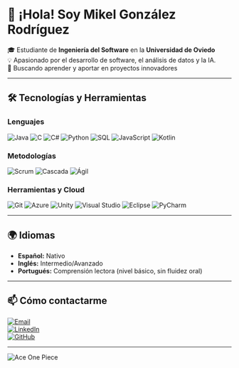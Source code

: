 # 👋 ¡Hola! Soy Mikel González Rodríguez  

🎓 Estudiante de **Ingeniería del Software** en la **Universidad de Oviedo**  
💡 Apasionado por el desarrollo de software, el análisis de datos y la IA.  
🚀 Buscando aprender y aportar en proyectos innovadores  

---

## 🛠️ Tecnologías y Herramientas

### Lenguajes
![Java](https://img.shields.io/badge/Java-%23ED8B00.svg?style=for-the-badge&logo=java&logoColor=white)
![C](https://img.shields.io/badge/C-%2300599C.svg?style=for-the-badge&logo=c&logoColor=white)
![C#](https://img.shields.io/badge/C%23-%23239120.svg?style=for-the-badge&logo=csharp&logoColor=white)
![Python](https://img.shields.io/badge/Python-%233776AB.svg?style=for-the-badge&logo=python&logoColor=white)
![SQL](https://img.shields.io/badge/SQL-%2300758F.svg?style=for-the-badge&logo=postgresql&logoColor=white)
![JavaScript](https://img.shields.io/badge/JavaScript-%23F7DF1E.svg?style=for-the-badge&logo=javascript&logoColor=black)
![Kotlin](https://img.shields.io/badge/Kotlin-%230095D5.svg?style=for-the-badge&logo=kotlin&logoColor=white)

### Metodologías
![Scrum](https://img.shields.io/badge/SCRUM-%23007396.svg?style=for-the-badge&logo=agora&logoColor=white)
![Cascada](https://img.shields.io/badge/Cascada-%2334A853.svg?style=for-the-badge&logo=googlesheets&logoColor=white)
![Ágil](https://img.shields.io/badge/Agile-%23007396.svg?style=for-the-badge&logo=jira&logoColor=white)

### Herramientas y Cloud
![Git](https://img.shields.io/badge/Git-%23F05033.svg?style=for-the-badge&logo=git&logoColor=white)
![Azure](https://img.shields.io/badge/Azure-%230072C6.svg?style=for-the-badge&logo=microsoftazure&logoColor=white)
![Unity](https://img.shields.io/badge/Unity-%23000000.svg?style=for-the-badge&logo=unity&logoColor=white)
![Visual Studio](https://img.shields.io/badge/Visual%20Studio-%235C2D91.svg?style=for-the-badge&logo=visualstudio&logoColor=white)
![Eclipse](https://img.shields.io/badge/Eclipse-%232C2255.svg?style=for-the-badge&logo=eclipse&logoColor=white)
![PyCharm](https://img.shields.io/badge/PyCharm-%23000000.svg?style=for-the-badge&logo=pycharm&logoColor=white)

---

## 🌍 Idiomas
- **Español:** Nativo  
- **Inglés:** Intermedio/Avanzado  
- **Portugués:** Comprensión lectora (nivel básico, sin fluidez oral)  

---

## 📫 Cómo contactarme
[![Email](https://img.shields.io/badge/Email-D14836?style=for-the-badge&logo=gmail&logoColor=white)](mailto:maikelgr2003@gmail.com)  
[![LinkedIn](https://img.shields.io/badge/LinkedIn-%230077B5.svg?style=for-the-badge&logo=linkedin&logoColor=white)](https://www.linkedin.com/in/mikelgonzalezrodriguez)  
[![GitHub](https://img.shields.io/badge/GitHub-%23121011.svg?style=for-the-badge&logo=github&logoColor=white)](https://github.com/MaikelGz)  

---
![Ace One Piece](https://media4.giphy.com/media/v1.Y2lkPTc5MGI3NjExaHhoNnhuMG1ubjJjMGdrc2xmZnlybXNwaWd0dmp4bzB4MDMwcHZqMSZlcD12MV9pbnRlcm5hbF9naWZfYnlfaWQmY3Q9Zw/z8499G57Bne3m/giphy.gif)

